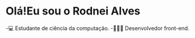 <h1>Olá!Eu sou o Rodnei Alves</h1>



 -💻 Estudante de ciência da computação.
 -🧑🏻‍💻 Desenvolvedor front-end.





